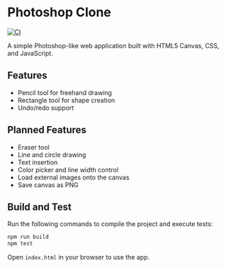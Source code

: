 # Photoshop Clone

[![CI](https://github.com/OWNER/REPO/actions/workflows/ci.yml/badge.svg?branch=main)](https://github.com/OWNER/REPO/actions/workflows/ci.yml)

A simple Photoshop-like web application built with HTML5 Canvas, CSS, and JavaScript.

## Features

- Pencil tool for freehand drawing
- Rectangle tool for shape creation
- Undo/redo support

## Planned Features

- Eraser tool
- Line and circle drawing
- Text insertion
- Color picker and line width control
- Load external images onto the canvas
- Save canvas as PNG

## Build and Test

Run the following commands to compile the project and execute tests:

```bash
npm run build
npm test
```

Open `index.html` in your browser to use the app.
